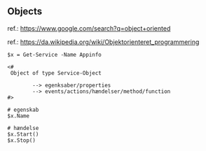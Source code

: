 
## Objects

ref.: https://www.google.com/search?q=object+oriented

ref.: https://da.wikipedia.org/wiki/Objektorienteret_programmering


```
$x = Get-Service -Name Appinfo 

<#
 Object of type Service-Object
        
        --> egenksaber/properties  
        --> events/actions/hændelser/method/function
#>

# egenskab
$x.Name

# hændelse
$x.Start()
$x.Stop()

```

